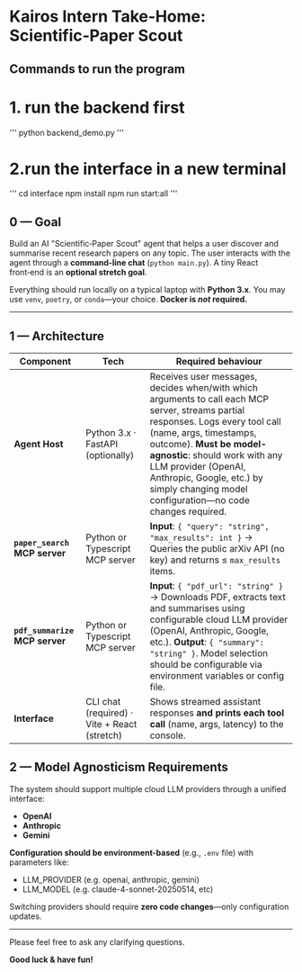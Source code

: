 # Kairos Intern Take‑Home: **Scientific‑Paper Scout**

## Commands to run the program

# 1. run the backend first

'''
python backend_demo.py
'''

# 2.run the interface in a new terminal

'''
cd interface
npm install
npm run start:all
'''

## 0 — Goal

Build an AI "Scientific‑Paper Scout" agent that helps a user discover and summarise recent research papers on any topic. The user interacts with the agent through a **command‑line chat** (`python main.py`). A tiny React front‑end is an **optional stretch goal**.

Everything should run locally on a typical laptop with **Python 3.x**. You may use `venv`, `poetry`, or `conda`—your choice. **Docker is *not* required.**

---

## 1 — Architecture

| Component                                                                                       | Tech                                         | Required behaviour                                                                                                                                                                                                                                                 |
| ----------------------------------------------------------------------------------------------- | -------------------------------------------- | ------------------------------------------------------------------------------------------------------------------------------------------------------------------------------------------------------------------------------------------------------------------ |
| **Agent Host**                                                                                  | Python 3.x · FastAPI (optionally)           | Receives user messages, decides when/with which arguments to call each MCP server, streams partial responses. Logs every tool call (name, args, timestamps, outcome). **Must be model-agnostic**: should work with any LLM provider (OpenAI, Anthropic, Google, etc.) by simply changing model configuration—no code changes required.                                                                                              |
| **`paper_search` MCP server**                                                                   | Python or Typescript MCP server                       | **Input**: `{ "query": "string", "max_results": int }` → Queries the public arXiv API (no key) and returns ≤ `max_results` items.                                                                           |
| **`pdf_summarize` MCP server**                                                                  | Python or Typescript MCP server                      | **Input**: `{ "pdf_url": "string" }` → Downloads PDF, extracts text and summarises using configurable cloud LLM provider (OpenAI, Anthropic, Google, etc.). **Output**: `{ "summary": "string" }`. Model selection should be configurable via environment variables or config file. |
| **Interface**                                                                                   | CLI chat (required) · Vite + React (stretch) | Shows streamed assistant responses **and prints each tool call** (name, args, latency) to the console.                                                                                                                                                             |

## 2 — Model Agnosticism Requirements

The system should support multiple cloud LLM providers through a unified interface:
- **OpenAI** 
- **Anthropic** 
- **Gemini** 

**Configuration should be environment-based** (e.g., `.env` file) with parameters like:
- LLM_PROVIDER (e.g. openai, anthropic, gemini)
- LLM_MODEL (e.g. claude-4-sonnet-20250514, etc)

Switching providers should require **zero code changes**—only configuration updates.

---

Please feel free to ask any clarifying questions.

**Good luck & have fun!**


